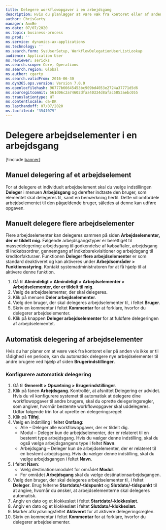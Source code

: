 ```yaml
---
title: Delegere workflowopgaver i en arbejdsgang
description: Hvis du planlægger at være væk fra kontoret eller af anden årsag ikke kan udføre workflowopgaver, kan du delegere eller tildele dine workflowopgaver til andre brugere.
author: ChrisGarty
manager: AnnBe
ms.date: 07/07/2020
ms.topic: business-process
ms.prod: ''
ms.service: dynamics-ax-applications
ms.technology: ''
ms.search.form: SysUserSetup, WorkflowDelegationUserListLookup
audience: Application User
ms.reviewer: sericks
ms.search.scope: Core, Operations
ms.search.region: Global
ms.author: cgarty
ms.search.validFrom: 2016-06-30
ms.dyn365.ops.version: Version 7.0.0
ms.openlocfilehash: 96777b66645453bc909bd4053e2724a37771d5d6
ms.sourcegitcommit: 561d06c2a74602dfaa40334d8afac5053aebc055
ms.translationtype: HT
ms.contentlocale: da-DK
ms.lasthandoff: 07/07/2020
ms.locfileid: "3541079"
---
```

# <a name="delegate-work-items-in-a-workflow"></a>Delegere arbejdselementer i en arbejdsgang

[!include [banner](../../includes/banner.md)]

## <a name="manually-delegate-a-work-item"></a>Manuel delegering af et arbejdselement

For at delegere et individuelt arbejdselement skal du vælge indstillingen **Deleger** i menuen **Arbejdsgang** og derefter indtaste den bruger, som elementet skal delegeres til, samt en bemærkning hertil. Dette vil omfordele arbejdselementet til den pågældende bruger, således at denne kan udføre opgaven.

## <a name="manually-delegate-multiple-work-items"></a>Manuelt delegere flere arbejdselementer

Flere arbejdselementer kan delegeres sammen på siden **Arbejdselementer, der er tildelt mig**. Følgende arbejdsgangstyper er berettiget til massedelegering: arbejdsgang til godkendelse af købsaftaler, arbejdsgang til indkøbsordrer, gennemgang af indkøbsrekvisitioner og arbejdsgang til kreditorfakturaer. Funktionen **Deleger flere arbejdselementer** er som standard deaktiveret og kan aktiveres under **Arbejdsområder > Funktionsstyring**. Kontakt systemadministratoren for at få hjælp til at aktivere denne funktion.
1.  Gå til **Almindeligt > Almindeligt > Arbejdselementer > Arbejdselementer, der er tildelt til mig**.
2.  Vælg de arbejdselementer, der skal delegeres.
3.  Klik på menuen **Deler arbejdselementer**.
4.  Vælg den bruger, der skal delegeres arbejdselementer til, i feltet **Bruger**.
5.  Skriv en kommentar i feltet **Kommentar** for at forklare, hvorfor du delegerer arbejdselementer.
6.  Klik på knappen **Deleger arbejdselementer** for at fuldføre delegeringen af arbejdselementet.

## <a name="automatically-delegate-work-items"></a>Automatisk delegering af arbejdselementer

Hvis du har planer om at være væk fra kontoret eller på anden vis ikke er til rådighed i en periode, kan du automatisk delegere nye arbejdselementer til andre brugere ved hjælp af siden **Brugerindstillinger**.

### <a name="set-up-automatic-delegation"></a>Konfigurere automatisk delegering
1. Gå til **Generelt > Opsætning > Brugerindstillinger**.
2. Klik på fanen **Arbejdsgang**. Kontrollér, at afsnittet Delegering er udvidet. Hvis du vil konfigurere systemet til automatisk at delegere dine workflowopgaver til andre brugere, skal du oprette delegeringsregler, som angiver, hvornår bestemte workflowopgaver skal uddelegeres. Udfør følgende trin for at oprette en delegeringsregel:  
3. Klik på **Tilføj**.
4. Vælg en indstilling i feltet **Omfang**:
    - Alle – Deleger alle workflowopgaver, der er tildelt dig.
    - Modul – Deleger kun de arbejdselementer, der er relateret til en bestemt type arbejdsgang. Hvis du vælger denne indstilling, skal du også vælge arbejdsgangens type i feltet **Navn**.
    - Arbejdsgang – Deleger kun de arbejdselementer, der er relateret til en bestemt arbejdsgang. Hvis du vælger denne indstilling, skal du vælge arbejdsgangen i feltet **Navn**.  
5. I feltet **Navn**:
    - Vælg destinationsmodulet for området **Modul**.
    - For området **Arbejdsgang** skal du vælge destinationsarbejdsgangen.
6. Vælg den bruger, der skal delegeres arbejdselementer til, i feltet **Deleger**. Brug felterne **Startdato/-tidspunkt** og **Slutdato/-tidspunkt** til at angive, hvornår du ønsker, at arbejdselementerne skal delegeres automatisk.  
7. Angiv en dato og et klokkeslæt i feltet **Startdato/-klokkeslæt**.
8. Angiv en dato og et klokkeslæt i feltet **Slutdato/-klokkeslæt**.
9. Markér afkrydsningsfeltet **Aktiveret** for at aktivere delegeringsreglen. 
10. Skriv en kommentar i feltet **Kommentar** for at forklare, hvorfor du delegerer arbejdselementer.
